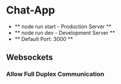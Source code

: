 # Chat-App
- ** node run start - Production Server **
- ** node run dev - Development Server **
- ** Default Port: 3000 **
## Websockets
### Allow Full Duplex Communication
